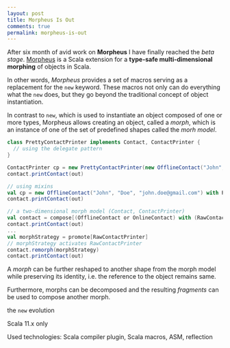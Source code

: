 ```yaml
---
layout: post
title: Morpheus Is Out
comments: true
permalink: morpheus-is-out
---
```


After six month of avid work on **Morpheus** I have finally reached the *beta stage*.  [Morpheus](https://github.com/zslajchrt/morpheus) is a Scala extension for
a **type-safe multi-dimensional morphing** of objects in Scala.

In other words, *Morpheus* provides a set of macros serving as a replacement for the `new` keyword. These macros not only can do everything what the `new` does, but they go beyond the traditional concept of object instantiation.

In contrast to `new`, which is used to instantiate an object composed of one or more types, Morpheus allows creating an object, called a *morph*, which is an instance of one of the set of predefined shapes called the *morh model*. 

```java
class PrettyContactPrinter implements Contact, ContactPrinter {
  // using the delegate pattern
}

ContactPrinter cp = new PrettyContactPrinter(new OfflineContact("John", "Doe", "john.doe@gmail.com"));
contact.printContact(out)
```

```scala
// using mixins
val cp = new OfflineContact("John", "Doe", "john.doe@gmail.com") with PrettyContactPrinter
contact.printContact(out)
```

```scala
// a two-dimensional morph model (Contact, ContactPrinter)
val contact = compose[(OfflineContact or OnlineContact) with (RawContactPrinter or PrettyContactPrinter)].~
contact.printContact(out)
...
val morphStrategy = promote[RawContactPrinter]
// morphStrategy activates RawContactPrinter
contact.remorph(morphStrategy)
contact.printContact(out)
```

A *morph* can be further reshaped to another shape from the morph model while preserving its identity, i.e. the reference to the object remains same.

Furthermore, morphs can be decomposed and the resulting *fragments* can be used to compose another morph.

the `new` evolution





Scala 11.x only

Used technologies: Scala compiler plugin, Scala macros, ASM, reflection
